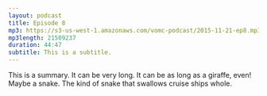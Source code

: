```yaml
---
layout: podcast
title: Episode 8
mp3: https://s3-us-west-1.amazonaws.com/vomc-podcast/2015-11-21-ep8.mp3
mp3length: 21509237
duration: 44:47
subtitle: This is a subtitle.
---
```

This is a summary. It can be very long. It can be as long as a giraffe, even! Maybe a snake. The kind of snake that swallows cruise ships whole.